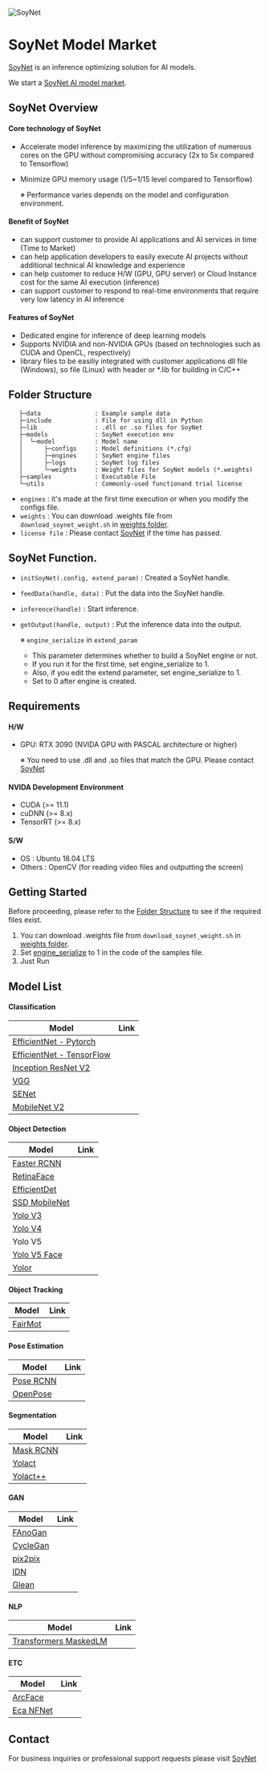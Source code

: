 ![SoyNet](https://user-images.githubusercontent.com/74886743/161455587-31dc85f4-d60c-4dd5-9612-113a9ac82c41.png)

# SoyNet Model Market

[SoyNet](https://soynet.io/en/) is an inference optimizing solution for AI models.

We start a [SoyNet AI model market](https://market.soymlops.com/#/about).

## SoyNet Overview

#### Core technology of SoyNet

- Accelerate model inference by maximizing the utilization of numerous cores on the GPU without compromising accuracy (2x to 5x compared to Tensorflow)
- Minimize GPU memory usage (1/5~1/15 level compared to Tensorflow)

   ※ Performance varies depends on the model and configuration environment.
   
#### Benefit of SoyNet

- can support customer to  provide AI applications and AI services in time (Time to Market)
- can help application developers to easily execute AI projects without additional technical AI knowledge and experience
- can help customer to reduce H/W (GPU, GPU server) or Cloud Instance cost for the same AI execution (inference)
- can support customer to respond to real-time environments that require very low latency in AI inference

#### Features of SoyNet

- Dedicated engine for inference of deep learning models
- Supports NVIDIA and non-NVIDIA GPUs (based on technologies such as CUDA and OpenCL, respectively)
- library files to be easiliy integrated with customer applications
dll file (Windows), so file (Linux) with header or *.lib for building in C/C++


## Folder Structure


```
   ├─data               : Example sample data
   ├─include            : File for using dll in Python
   ├─lib                : .dll or .so files for SoyNet
   ├─models             : SoyNet execution env
   │  └─model           : Model name
   │      ├─configs     : Model definitions (*.cfg)
   │      ├─engines     : SoyNet engine files
   │      ├─logs        : SoyNet log files
   │      └─weights     : Weight files for SoyNet models (*.weights)
   ├─samples            : Executable File
   └─utils              : Commonly-used functionand trial license
```
 - `engines` : it's made at the first time execution or when you modify the configs file.
 - `weights` : You can download .weights file from `download_soynet_weight.sh` in [weights folder](#folder-structure).
 - `license file` : Please contact [SoyNet](https://soynet.io/en/) if the time has passed.

## SoyNet Function.
 - `initSoyNet(.config, extend_param)` : Created a SoyNet handle.
 - `feedData(handle, data)` : Put the data into the SoyNet handle.
 - `inference(handle)` : Start inference.
 - `getOutput(handle, output)` : Put the inference data into the output.

   ※ `engine_serialize` in `extend_param`
      - This parameter determines whether to build a SoyNet engine or not.
      - If you run it for the first time, set engine_serialize to 1.
      - Also, if you edit the extend parameter, set engine_serialize to 1.
      - Set to 0 after engine is created.

## Requirements
#### H/W
 - GPU: RTX 3090 (NVIDA GPU with PASCAL architecture or higher)
 
   ※ You need to use .dll and .so files that match the GPU. Please contact [SoyNet](https://soynet.io/en/)

#### NVIDA Development Environment
 - CUDA (>= 11.1)
 - cuDNN (>= 8.x)
 - TensorRT (>= 8.x)

#### S/W
 - OS : Ubuntu 18.04 LTS
 - Others : OpenCV (for reading video files and outputting the screen)

## Getting Started
Before proceeding, please refer to the [Folder Structure](#folder-structure) to see if the required files exist.

1. You can download .weights file from `download_soynet_weight.sh` in [weights folder](#folder-structure).
2. Set [engine_serialize](#soynet-function) to 1 in the code of the samples file.
3. Just Run

## Model List
#### Classification
|Model|Link|
|---|---|
|[EfficientNet - Pytorch](https://github.com/soynet-support/SoyNet_model_market/tree/main/models/EfficientNet_pytorch)||
|[EfficientNet - TensorFlow](https://github.com/soynet-support/SoyNet_model_market/tree/main/models/EfficientNet_TensorFlow)||
|[Inception ResNet V2](https://github.com/soynet-support/SoyNet_model_market/tree/main/models/Inception_resnet_v2)||
|[VGG](https://github.com/soynet-support/SoyNet_model_market/tree/main/models/VGG)||
|[SENet](https://github.com/soynet-support/SoyNet_model_market/tree/main/models/SENet_legacy_senet)||
|[MobileNet V2](https://github.com/soynet-support/SoyNet_model_market/tree/main/models/Mobilenet_V2)||

#### Object Detection
|Model|Link|
|---|---|
|[Faster RCNN](https://github.com/soynet-support/SoyNet_model_market/tree/main/models/Detectron2_Faster-RCNN)||
|[RetinaFace](https://github.com/soynet-support/SoyNet_model_market/tree/main/models/RetinaFace)||
|[EfficientDet](https://github.com/soynet-support/SoyNet_model_market/tree/main/models/EfficientDet)||
|[SSD MobileNet](https://github.com/soynet-support/SoyNet_model_market/tree/main/models/SSD_Mobilenet)||
|[Yolo V3](https://github.com/soynet-support/SoyNet_model_market/tree/main/models/Yolov3)||
|[Yolo V4](https://github.com/soynet-support/SoyNet_model_market/tree/main/models/Yolov4)||
|Yolo V5||
|[Yolo V5 Face](https://github.com/soynet-support/SoyNet_model_market/tree/main/models/Yolov5_Face)||
|[Yolor](https://github.com/soynet-support/SoyNet_model_market/tree/main/models/Yolor)||

#### Object Tracking
|Model|Link|
|---|---|
|[FairMot](https://github.com/soynet-support/SoyNet_model_market/tree/main/models/FairMot)||

#### Pose Estimation
|Model|Link|
|---|---|
|[Pose RCNN](https://github.com/soynet-support/SoyNet_model_market/tree/main/models/Detectron2_Pose-RCNN)||
|[OpenPose](https://github.com/soynet-support/SoyNet_model_market/tree/main/models/Openpose-Darknet)||

#### Segmentation
|Model|Link|
|---|---|
|[Mask RCNN](https://github.com/soynet-support/SoyNet_model_market/tree/main/models/Detectron2_Mask-RCNN)||
|[Yolact](https://github.com/soynet-support/SoyNet_model_market/tree/main/models/Yolact)||
|[Yolact++](https://github.com/soynet-support/SoyNet_model_market/tree/main/models/Yolact%2B%2B)||

#### GAN
|Model|Link|
|---|---|
|[FAnoGan](https://github.com/soynet-support/SoyNet_model_market/tree/main/models/FAnoGan)||
|[CycleGan](https://github.com/soynet-support/SoyNet_model_market/tree/main/models/CycleGan)||
|[pix2pix](https://github.com/soynet-support/SoyNet_model_market/tree/main/models/pix2pix)||
|[IDN](https://github.com/soynet-support/SoyNet_model_market/tree/main/models/IDN)||
|[Glean](https://github.com/soynet-support/SoyNet_model_market/tree/main/models/glean)||

#### NLP
|Model|Link|
|---|---|
|[Transformers MaskedLM](https://github.com/soynet-support/SoyNet_model_market/tree/main/models/Transformers_MaskedLM)||

#### ETC
|Model|Link|
|---|---|
|[ArcFace](https://github.com/soynet-support/SoyNet_model_market/tree/main/models/ArcFace)||
|[Eca NFNet](https://github.com/soynet-support/SoyNet_model_market/tree/main/models/Eca_NFNet)||



## Contact
For business inquiries or professional support requests please visit [SoyNet](https://market.soymlops.com/#/)
